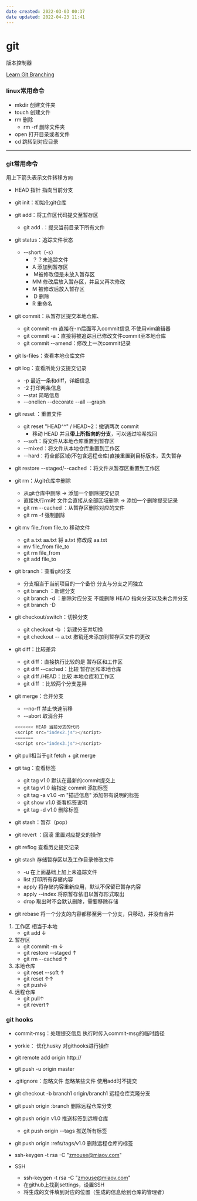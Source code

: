 ```yaml
---
date created: 2022-03-03 00:37
date updated: 2022-04-23 11:41
---
```


# git

版本控制器

[Learn Git Branching](https://learngitbranching.js.org/?locale=zh_CN)

### linux常用命令

- mkdir 创建文件夹
- touch 创建文件
- rm 删除
  - rm -rf 删除文件夹
- open 打开目录或者文件
- cd 跳转到对应目录

---

### git常用命令

用上下箭头表示文件转移方向

- HEAD 指针 指向当前分支

- git init：初始化git仓库

- git add：将工作区代码提交至暂存区

  - git add .：提交当前目录下所有文件

- git status：追踪文件状态

  - --short（-s）
    - ？？未追踪文件
    - A 添加到暂存区
    - ​    M被修改但是未放入暂存区
    - MM 修改后放入暂存区，并且又再次修改
    - M    被修改后放入暂存区
    - ​    D 删除
    - R    重命名

- git commit：从暂存区提交本地仓库、

  - git commit -m <commit msg>直接在-m后面写入commit信息 不使用vim编辑器
  - git commit -a：直接将被追踪且已修改文件commit至本地仓库
  - git commit --amend：修改上一次commit记录

- git ls-files：查看本地仓库文件

- git log：查看所处分支提交记录

  - -p 最近一条和diff，详细信息
  - -2 打印两条信息
  - --stat 简略信息
  - --onelien --decorate --all --graph

- git reset <commit id>：重置文件

  - git reset "HEAD^^" / HEAD~2：撤销两次 commit
    - 移动 HEAD 并且**带上所指向的分支**，可以通过哈希找回
  - --soft：将文件从本地仓库重置到暂存区
  - --mixed：将文件从本地仓库重置到工作区
  - --hard：将全部区域(不包含远程仓库)直接重置到目标版本，丢失暂存

- git restore --staged/--cached <file>：将文件从暂存区重置到工作区

- git rm：从git仓库中删除

  - 从git仓库中删除 -> 添加一个删除提交记录
  - 直接执行rm时 文件会直接从全部区域删除  -> 添加一个删除提交记录
  - git rm --cached <file>：从暂存区删除对应的文件
  - git rm -f  <file> 强制删除

- git mv file_from file_to 移动文件

  - git a.txt aa.txt 将 a.txt 修改成 aa.txt
  - mv file_from file_to
  - git rm file_from
  - git add file_to

- git branch：查看git分支

  - 分支相当于当前项目的一个备份 分支与分支之间独立
  - git branch <branch name>：新建分支
  - git branch -d <branch name>：删除对应分支 不能删除 HEAD 指向分支以及未合并分支
  - git branch -D <branch name>

- git checkout/switch：切换分支

  - git checkout -b <branch name>：新建分支并切换
  - git checkout -- a.txt 撤销还未添加到暂存区文件的更改

- git diff：比较差异

  - git diff：直接执行比较的是 暂存区和工作区
  - git diff --cached：比较 暂存区和本地仓库
  - git diff <branch name>/HEAD：比较 本地仓库和工作区
  - git diff <branch name1> <branch name2>：比较两个分支差异

- git merge：合并分支

  - --no-ff <commit msg> 禁止快速前移
  - --abort 取消合并

  ```javascript
  <<<<<<< HEAD 当前分支的代码
  <script src="index2.js"></script>
  =======
  <script src="index3.js"></script>
  ```

- git pull相当于git fetch + git merge

- git tag：查看标签

  - git tag v1.0 默认在最新的commit提交上
  - git tag v1.0 <commit id> 给指定 commit 添加标签
  - git tag -a v1.0 -m "描述信息" <commit id> 添加带有说明的标签
  - git show v1.0 查看标签说明
  - git tag -d v1.0 删除标签

- git stash：暂存（pop）

- git revert <commit msg>：回滚 重置对应提交的操作

- git reflog 查看历史提交记录

- git stash 存储暂存区以及工作目录修改文件

  - -u 在上面基础上加上未追踪文件
  - list 打印所有存储内容
  - apply <stashName> 将存储内容重新应用，默认不保留已暂存内容
  - apply <stashName> --index 将原暂存依旧以暂存形式取出
  - drop  <stashName> 取出时不会默认删除，需要移除存储

- git rebase <branch name> 将一个分支的内容都移至另一个分支，只移动，并没有合并

1. 工作区 相当于本地
   - git add <file>↓
2. 暂存区
   - git commit -m <commit msg>↓
   - git restore --staged <file>↑
   - git rm --cached <file>↑
3. 本地仓库
   - git reset --soft <commit id>↑
   - git reset <commit id>↑↑
   - git push↓
4. 远程仓库
   - git pull↑
   - git revert↑

### git hooks

- commit-msg：处理提交信息 执行时传入commit-msg的临时路径

- yorkie： 优化husky 对githooks进行操作

- git remote add origin http://

- git push -u origin master

- .gitignore：忽略文件 忽略某些文件 使用add时不提交

- git checkout -b branch1 origin/branch1 远程仓库克隆分支

- git push origin :branch 删除远程仓库分支

- git push origin v1.0 推送标签到远程仓库

  - git push origin --tags  推送所有标签

- git push origin :refs/tags/v1.0 删除远程仓库的标签

- ssh-keygen -t rsa -C "<zmouse@miaov.com>"

- SSH
  - ssh-keygen -t rsa -C "<zmouse@miaov.com>"
  - 在github上找到settings，设置SSH
  - 将生成的文件填到对应的位置（生成的信息给到仓库的管理者）
